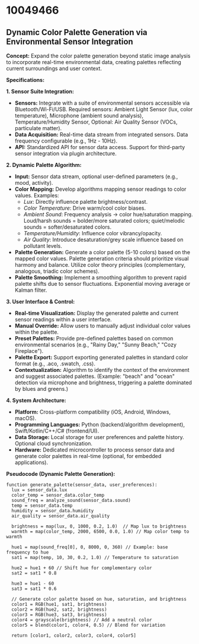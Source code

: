 # 10049466

## Dynamic Color Palette Generation via Environmental Sensor Integration

**Concept:** Expand the color palette generation beyond static image analysis to incorporate real-time environmental data, creating palettes reflecting current surroundings and user context.

**Specifications:**

**1. Sensor Suite Integration:**

*   **Sensors:** Integrate with a suite of environmental sensors accessible via Bluetooth/Wi-Fi/USB. Required sensors: Ambient Light Sensor (lux, color temperature), Microphone (ambient sound analysis), Temperature/Humidity Sensor, Optional: Air Quality Sensor (VOCs, particulate matter).
*   **Data Acquisition:** Real-time data stream from integrated sensors. Data frequency configurable (e.g., 1Hz - 10Hz).
*   **API:** Standardized API for sensor data access. Support for third-party sensor integration via plugin architecture.

**2. Dynamic Palette Algorithm:**

*   **Input:** Sensor data stream, optional user-defined parameters (e.g., mood, activity).
*   **Color Mapping:** Develop algorithms mapping sensor readings to color values. Examples:
    *   *Lux*:  Directly influence palette brightness/contrast.
    *   *Color Temperature*:  Drive warm/cool color biases.
    *   *Ambient Sound*:  Frequency analysis -> color hue/saturation mapping.  Loud/harsh sounds = bolder/more saturated colors; quiet/melodic sounds = softer/desaturated colors.
    *   *Temperature/Humidity*: Influence color vibrancy/opacity.
    *   *Air Quality*: Introduce desaturation/grey scale influence based on pollutant levels.
*   **Palette Generation:** Generate a color palette (5-10 colors) based on the mapped color values. Palette generation criteria should prioritize visual harmony and balance. Utilize color theory principles (complementary, analogous, triadic color schemes).
*   **Palette Smoothing:** Implement a smoothing algorithm to prevent rapid palette shifts due to sensor fluctuations.  Exponential moving average or Kalman filter.

**3. User Interface & Control:**

*   **Real-time Visualization:** Display the generated palette and current sensor readings within a user interface.
*   **Manual Override:** Allow users to manually adjust individual color values within the palette.
*   **Preset Palettes:** Provide pre-defined palettes based on common environmental scenarios (e.g., "Rainy Day," "Sunny Beach," "Cozy Fireplace").
*   **Palette Export:** Support exporting generated palettes in standard color format (e.g., .aco, .swatch, .css).
*   **Contextualization:** Algorithm to identify the context of the environment and suggest associated palettes. (Example: "beach" and "ocean" detection via microphone and brightness, triggering a palette dominated by blues and greens.)

**4. System Architecture:**

*   **Platform:** Cross-platform compatibility (iOS, Android, Windows, macOS).
*   **Programming Languages:** Python (backend/algorithm development), Swift/Kotlin/C++/C# (frontend/UI).
*   **Data Storage:** Local storage for user preferences and palette history. Optional cloud synchronization.
*   **Hardware:** Dedicated microcontroller to process sensor data and generate color palettes in real-time (optional, for embedded applications).

**Pseudocode (Dynamic Palette Generation):**

```
function generate_palette(sensor_data, user_preferences):
  lux = sensor_data.lux
  color_temp = sensor_data.color_temp
  sound_freq = analyze_sound(sensor_data.sound)
  temp = sensor_data.temp
  humidity = sensor_data.humidity
  air_quality = sensor_data.air_quality

  brightness = map(lux, 0, 1000, 0.2, 1.0)  // Map lux to brightness
  warmth = map(color_temp, 2000, 6500, 0.0, 1.0) // Map color temp to warmth

  hue1 = map(sound_freq[0], 0, 8000, 0, 360) // Example: base frequency to hue
  sat1 = map(temp, 10, 30, 0.2, 1.0) // Temperature to saturation

  hue2 = hue1 + 60 // Shift hue for complementary color
  sat2 = sat1 * 0.8

  hue3 = hue1 - 60
  sat3 = sat1 * 0.6

  // Generate color palette based on hue, saturation, and brightness
  color1 = RGB(hue1, sat1, brightness)
  color2 = RGB(hue2, sat2, brightness)
  color3 = RGB(hue3, sat3, brightness)
  color4 = grayscale(brightness) // Add a neutral color
  color5 = blend(color1, color4, 0.5) // Blend for variation

  return [color1, color2, color3, color4, color5]
```
